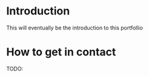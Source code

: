 # Introduction
This will eventually be the introduction to this portfollio

# How to get in contact 

TODO: 